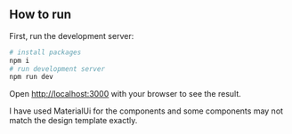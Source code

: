 ## How to run

First, run the development server:

```bash
# install packages
npm i
# run development server
npm run dev
```

Open [http://localhost:3000](http://localhost:3000/house) with your browser to see the result.

I have used MaterialUi for the components and some components may not match the design template exactly.
